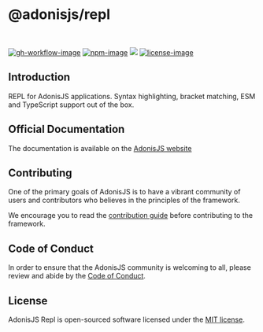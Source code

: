 # @adonisjs/repl

<br />

[![gh-workflow-image]][gh-workflow-url] [![npm-image]][npm-url] ![][typescript-image] [![license-image]][license-url]

## Introduction
REPL for AdonisJS applications. Syntax highlighting, bracket matching, ESM and TypeScript support out of the box.

## Official Documentation
The documentation is available on the [AdonisJS website](https://docs.adonisjs.com/guides/repl)

## Contributing
One of the primary goals of AdonisJS is to have a vibrant community of users and contributors who believes in the principles of the framework.

We encourage you to read the [contribution guide](https://github.com/adonisjs/.github/blob/main/docs/CONTRIBUTING.md) before contributing to the framework.

## Code of Conduct
In order to ensure that the AdonisJS community is welcoming to all, please review and abide by the [Code of Conduct](https://github.com/adonisjs/.github/blob/main/docs/CODE_OF_CONDUCT.md).

## License
AdonisJS Repl is open-sourced software licensed under the [MIT license](LICENSE.md).

[gh-workflow-image]: https://img.shields.io/github/actions/workflow/status/adonisjs/repl/checks.yml?style=for-the-badge
[gh-workflow-url]: https://github.com/adonisjs/repl/actions/workflows/checks.yml "Github action"

[npm-image]: https://img.shields.io/npm/v/@adonisjs/repl/latest.svg?style=for-the-badge&logo=npm
[npm-url]: https://www.npmjs.com/package/@adonisjs/repl/v/latest "npm"

[typescript-image]: https://img.shields.io/badge/Typescript-294E80.svg?style=for-the-badge&logo=typescript

[license-url]: LICENSE.md
[license-image]: https://img.shields.io/github/license/adonisjs/repl?style=for-the-badge
